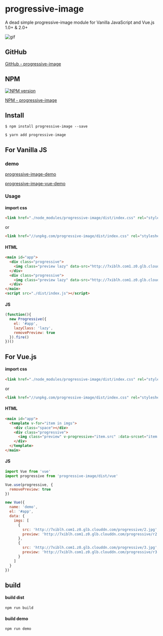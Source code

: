# progressive-image

A dead simple progressive-image module for Vanilla JavaScript and Vue.js 1.0+ & 2.0+

![gif](https://github.com/ccforward/cc/raw/master/Blog/pic/progressive-0.gif)

## GitHub

[GitHub - progressive-image](https://github.com/ccforward/progressive-image)

## NPM

[![NPM version][npm-image]][npm-url]

[NPM - progressive-image](https://www.npmjs.com/package/progressive-image)

## Install

```shell
$ npm install progressive-image --save
 
$ yarn add progressive-image
```

## For Vanilla JS

### demo

[progressive-image-demo](https://ccforward.github.io/progressive-image/index.html)

[progressive-image-vue-demo](https://ccforward.github.io/progressive-image/example/demo-vue.html)

### Usage

#### import css
```html
<link href="./node_modules/progressive-image/dist/index.css" rel="stylesheet" type="text/css">
```

or

```html
<link href="//unpkg.com/progressive-image/dist/index.css" rel="stylesheet" type="text/css">
```

#### HTML

```html
<main id="app">
  <div class="progressive">
    <img class="preview lazy" data-src="http://7xiblh.com1.z0.glb.clouddn.com/progressive/1.jpg" src="http://7xiblh.com1.z0.glb.clouddn.com/progressive/r1.jpg" />
  </div>
  <div class="progressive">
    <img class="preview lazy" data-src="http://7xiblh.com1.z0.glb.clouddn.com/progressive/2.jpg" src="http://7xiblh.com1.z0.glb.clouddn.com/progressive/r2.jpg" />
  </div>
</main>
<script src="./dist/index.js"></script>
```

#### JS

```js
(function(){
  new Progressive({
    el: '#app',
    lazyClass: 'lazy',
    removePreview: true
  }).fire()
})()

```

## For Vue.js

#### import css
```html
<link href="./node_modules/progressive-image/dist/index.css" rel="stylesheet" type="text/css">
```

or

```html
<link href="//unpkg.com/progressive-image/dist/index.css" rel="stylesheet" type="text/css">
```

#### HTML

```html
<main id="app">
  <template v-for="item in imgs">
    <div class="space"></div>
    <div class="progressive">
      <img class="preview" v-progressive="item.src" :data-srcset="item.srcset" :src="item.preview" />
    </div>
  </template>
</main>
```

#### JS

```js
import Vue from 'vue'
import progressive from 'progressive-image/dist/vue'

Vue.use(progressive, {
  removePreview: true
})

new Vue({
  name: 'demo',
  el: '#app',
  data: {
    imgs: [
      {
        src: 'http://7xiblh.com1.z0.glb.clouddn.com/progressive/2.jpg',
        preview: 'http://7xiblh.com1.z0.glb.clouddn.com/progressive/r2.jpg'
      },
      {
        src: 'http://7xiblh.com1.z0.glb.clouddn.com/progressive/3.jpg',
        preview: 'http://7xiblh.com1.z0.glb.clouddn.com/progressive/r3.jpg'
      }
    ]
  }
})
```


## build

#### build dist

```shell
npm run build
```

#### build demo

```shell
npm run demo
```

[npm-url]: https://www.npmjs.com/package/progressive-image
[npm-image]: https://img.shields.io/npm/v/progressive-image.svg